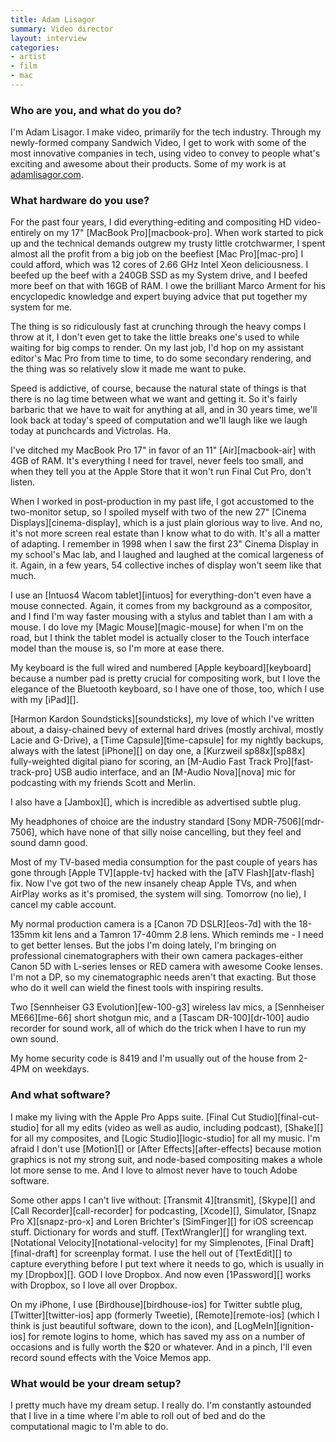 ```yaml
---
title: Adam Lisagor
summary: Video director
layout: interview
categories:
- artist
- film
- mac
---
```


### Who are you, and what do you do?

I'm Adam Lisagor. I make video, primarily for the tech industry. Through my newly-formed company Sandwich Video, I get to work with some of the most innovative companies in tech, using video to convey to people what's exciting and awesome about their products. Some of my work is at [adamlisagor.com](http://adamlisagor.com/ "Adam's website.").

### What hardware do you use?

For the past four years, I did everything-editing and compositing HD video-entirely on my 17" [MacBook Pro][macbook-pro]. When work started to pick up and the technical demands outgrew my trusty little crotchwarmer, I spent almost all the profit from a big job on the beefiest [Mac Pro][mac-pro] I could afford, which was 12 cores of 2.66 GHz Intel Xeon deliciousness. I beefed up the beef with a 240GB SSD as my System drive, and I beefed more beef on that with 16GB of RAM. I owe the brilliant Marco Arment for his encyclopedic knowledge and expert buying advice that put together my system for me.

The thing is so ridiculously fast at crunching through the heavy comps I throw at it, I don't even get to take the little breaks one's used to while waiting for big comps to render. On my last job, I'd hop on my assistant editor's Mac Pro from time to time, to do some secondary rendering, and the thing was so relatively slow it made me want to puke.

Speed is addictive, of course, because the natural state of things is that there is no lag time between what we want and getting it. So it's fairly barbaric that we have to wait for anything at all, and in 30 years time, we'll look back at today's speed of computation and we'll laugh like we laugh today at punchcards and Victrolas. Ha.

I've ditched my MacBook Pro 17" in favor of an 11" [Air][macbook-air] with 4GB of RAM. It's everything I need for travel, never feels too small, and when they tell you at the Apple Store that it won't run Final Cut Pro, don't listen.

When I worked in post-production in my past life, I got accustomed to the two-monitor setup, so I spoiled myself with two of the new 27" [Cinema Displays][cinema-display], which is a just plain glorious way to live. And no, it's not more screen real estate than I know what to do with. It's all a matter of adapting. I remember in 1998 when I saw the first 23" Cinema Display in my school's Mac lab, and I laughed and laughed at the comical largeness of it. Again, in a few years, 54 collective inches of display won't seem like that much.

I use an [Intuos4 Wacom tablet][intuos] for everything-don't even have a mouse connected. Again, it comes from my background as a compositor, and I find I'm way faster mousing with a stylus and tablet than I am with a mouse. I do love my [Magic Mouse][magic-mouse] for when I'm on the road, but I think the tablet model is actually closer to the Touch interface model than the mouse is, so I'm more at ease there.

My keyboard is the full wired and numbered [Apple keyboard][keyboard] because a number pad is pretty crucial for compositing work, but I love the elegance of the Bluetooth keyboard, so I have one of those, too, which I use with my [iPad][].

[Harmon Kardon Soundsticks][soundsticks], my love of which I've written about, a daisy-chained bevy of external hard drives (mostly archival, mostly Lacie and G-Drive), a [Time Capsule][time-capsule] for my nightly backups, always with the latest [iPhone][] on day one, a [Kurzweil sp88x][sp88x] fully-weighted digital piano for scoring, an [M-Audio Fast Track Pro][fast-track-pro] USB audio interface, and an [M-Audio Nova][nova] mic for podcasting with my friends Scott and Merlin.

I also have a [Jambox][], which is incredible as advertised subtle plug.

My headphones of choice are the industry standard [Sony MDR-7506][mdr-7506], which have none of that silly noise cancelling, but they feel and sound damn good.

Most of my TV-based media consumption for the past couple of years has gone through [Apple TV][apple-tv] hacked with the [aTV Flash][atv-flash] fix. Now I've got two of the new insanely cheap Apple TVs, and when AirPlay works as it's promised, the system will sing. Tomorrow (no lie), I cancel my cable account.

My normal production camera is a [Canon 7D DSLR][eos-7d] with the 18-135mm kit lens and a Tamron 17-40mm 2.8 lens. Which reminds me - I need to get better lenses. But the jobs I'm doing lately, I'm bringing on professional cinematographers with their own camera packages-either Canon 5D with L-series lenses or RED camera with awesome Cooke lenses. I'm not a DP, so my cinematographic needs aren't that exacting. But those who do it well can wield the finest tools with inspiring results.

Two [Sennheiser G3 Evolution][ew-100-g3] wireless lav mics, a [Sennheiser ME66][me-66] short shotgun mic, and a [Tascam DR-100][dr-100] audio recorder for sound work, all of which do the trick when I have to run my own sound.

My home security code is 8419 and I'm usually out of the house from 2-4PM on weekdays.

### And what software?

I make my living with the Apple Pro Apps suite. [Final Cut Studio][final-cut-studio] for all my edits (video as well as audio, including podcast), [Shake][] for all my composites, and [Logic Studio][logic-studio] for all my music. I'm afraid I don't use [Motion][] or [After Effects][after-effects] because motion graphics is not my strong suit, and node-based compositing makes a whole lot more sense to me. And I love to almost never have to touch Adobe software.

Some other apps I can't live without: [Transmit 4][transmit], [Skype][] and [Call Recorder][call-recorder] for podcasting, [Xcode][], Simulator, [Snapz Pro X][snapz-pro-x] and Loren Brichter's [SimFinger][] for iOS screencap stuff. Dictionary for words and stuff. [TextWrangler][] for wrangling text. [Notational Velocity][notational-velocity] for my Simplenotes, [Final Draft][final-draft] for screenplay format. I use the hell out of [TextEdit][] to capture everything before I put text where it needs to go, which is usually in my [Dropbox][]. GOD I love Dropbox. And now even [1Password][] works with Dropbox, so I love all over Dropbox.

On my iPhone, I use [Birdhouse][birdhouse-ios] for Twitter subtle plug, [Twitter][twitter-ios] app (formerly Tweetie), [Remote][remote-ios] (which I think is just beautiful software, down to the icon), and [LogMeIn][ignition-ios] for remote logins to home, which has saved my ass on a number of occasions and is fully worth the $20 or whatever. And in a pinch, I'll even record sound effects with the Voice Memos app.

### What would be your dream setup?

I pretty much have my dream setup. I really do. I'm constantly astounded that I live in a time where I'm able to roll out of bed and do the computational magic to I'm able to do.